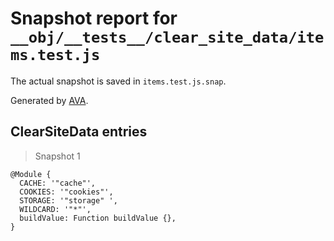 # Snapshot report for `__obj/__tests__/clear_site_data/items.test.js`

The actual snapshot is saved in `items.test.js.snap`.

Generated by [AVA](https://avajs.dev).

## ClearSiteData entries

> Snapshot 1

    @Module {
      CACHE: '"cache"',
      COOKIES: '"cookies"',
      STORAGE: '"storage" ',
      WILDCARD: '"*"',
      buildValue: Function buildValue {},
    }
